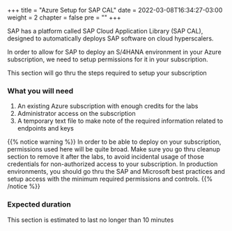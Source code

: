 +++
title = "Azure Setup for SAP CAL"
date = 2022-03-08T16:34:27-03:00
weight = 2
chapter = false
pre = "<b></b>"
+++

SAP has a platform called SAP Cloud Application Library (SAP CAL), designed to automatically deploys SAP software on cloud hyperscalers. 

In order to allow for SAP to deploy an S/4HANA environment in your Azure subscription, we need to setup permissions for it in your subscription.

This section will go thru the steps required to setup your subscription

### What you will need

1. An existing Azure subscription with enough credits for the labs
2. Administrator access on the subscription
3. A temporary text file to make note of the required information related to endpoints and keys 

{{% notice warning %}}
In order to be able to deploy on your subscription, permissions used here will be quite broad. Make sure you go thru cleanup section to remove it after the labs, to avoid incidental usage of those credentials for non-authorized access to your subscription. In production environments, you should go thru the SAP and Microsoft best practices and setup access with the minimum required permissions and controls. 
{{% /notice %}}

### Expected duration

This section is estimated to last no longer than 10 minutes
